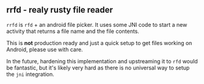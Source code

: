 ## rrfd - realy rusty file reader

`rrfd` is `rfd` + an android file picker. It uses some JNI code to start a new activity that returns a file name and the file contents.

This is **not** production ready and just a quick setup to get files working on Android, please use with care.

In the future, hardening this implementation and upstreaming it to `rfd` would be fantastic, but it's likely very hard as there is no universal way to setup the `jni` integration.
